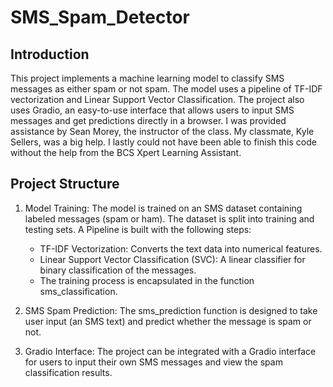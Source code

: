 # SMS_Spam_Detector

## Introduction
This project implements a machine learning model to classify SMS messages as either spam or not spam. The model uses a pipeline of TF-IDF vectorization and Linear Support Vector Classification. The project also uses Gradio, an easy-to-use interface that allows users to input SMS messages and get predictions directly in a browser. I was provided assistance by Sean Morey, the instructor of the class. My classmate, Kyle Sellers, was a big help. I lastly could not have been able to finish this code without the help from the BCS Xpert Learning Assistant.

## Project Structure

1. Model Training: The model is trained on an SMS dataset containing labeled messages (spam or ham). The dataset is split into training and testing sets. A Pipeline is built with the following steps:

    - TF-IDF Vectorization: Converts the text data into numerical features.
    - Linear Support Vector Classification (SVC): A linear classifier for binary classification of the messages.
    - The training process is encapsulated in the function sms_classification.

2. SMS Spam Prediction: The sms_prediction function is designed to take user input (an SMS text) and predict whether the message is spam or not.

3. Gradio Interface: The project can be integrated with a Gradio interface for users to input their own SMS messages and view the spam classification results.